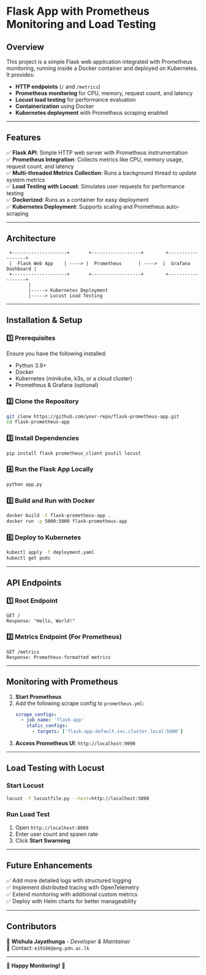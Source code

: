 # Flask App with Prometheus Monitoring and Load Testing

## Overview
This project is a simple Flask web application integrated with Prometheus monitoring, running inside a Docker container and deployed on Kubernetes. It provides:

- **HTTP endpoints** (`/` and `/metrics`)
- **Prometheus monitoring** for CPU, memory, request count, and latency
- **Locust load testing** for performance evaluation
- **Containerization** using Docker
- **Kubernetes deployment** with Prometheus scraping enabled

---

## Features
✅ **Flask API**: Simple HTTP web server with Prometheus instrumentation  
✅ **Prometheus Integration**: Collects metrics like CPU, memory usage, request count, and latency  
✅ **Multi-threaded Metrics Collection**: Runs a background thread to update system metrics  
✅ **Load Testing with Locust**: Simulates user requests for performance testing  
✅ **Dockerized**: Runs as a container for easy deployment  
✅ **Kubernetes Deployment**: Supports scaling and Prometheus auto-scraping  

---

## Architecture

```
 +--------------------+       +------------------+        +------------------+
 |  Flask Web App    | ----> |  Prometheus      | ---->  |  Grafana Dashboard |
 +--------------------+       +------------------+        +------------------+
        |                                        
        |-----> Kubernetes Deployment
        |-----> Locust Load Testing
```

---

## Installation & Setup

### 1️⃣ Prerequisites
Ensure you have the following installed:
- Python 3.9+
- Docker
- Kubernetes (minikube, k3s, or a cloud cluster)
- Prometheus & Grafana (optional)

### 2️⃣ Clone the Repository
```bash
git clone https://github.com/your-repo/flask-prometheus-app.git
cd flask-prometheus-app
```

### 3️⃣ Install Dependencies
```bash
pip install flask prometheus_client psutil locust
```

### 4️⃣ Run the Flask App Locally
```bash
python app.py
```

### 5️⃣ Build and Run with Docker
```bash
docker build -t flask-prometheus-app .
docker run -p 5000:5000 flask-prometheus-app
```

### 6️⃣ Deploy to Kubernetes
```bash
kubectl apply -f deployment.yaml
kubectl get pods
```

---

## API Endpoints

### 1️⃣ Root Endpoint
```
GET /
Response: "Hello, World!"
```

### 2️⃣ Metrics Endpoint (For Prometheus)
```
GET /metrics
Response: Prometheus-formatted metrics
```

---

## Monitoring with Prometheus
1. **Start Prometheus**
2. Add the following scrape config to `prometheus.yml`:
   ```yaml
   scrape_configs:
     - job_name: 'flask-app'
       static_configs:
         - targets: ['flask-app.default.svc.cluster.local:5000']
   ```
3. **Access Prometheus UI**: `http://localhost:9090`

---

## Load Testing with Locust

### Start Locust
```bash
locust -f locustfile.py --host=http://localhost:5000
```
### Run Load Test
1. Open `http://localhost:8089`
2. Enter user count and spawn rate
3. Click **Start Swarming**

---

## Future Enhancements
✅ Add more detailed logs with structured logging  
✅ Implement distributed tracing with OpenTelemetry  
✅ Extend monitoring with additional custom metrics  
✅ Deploy with Helm charts for better manageability  

---

## Contributors
👤 **Wishula Jayathunga** - *Developer & Maintainer*  
📧 Contact: `e19166@eng.pdn.ac.lk`

---

🚀 **Happy Monitoring!** 🚀

